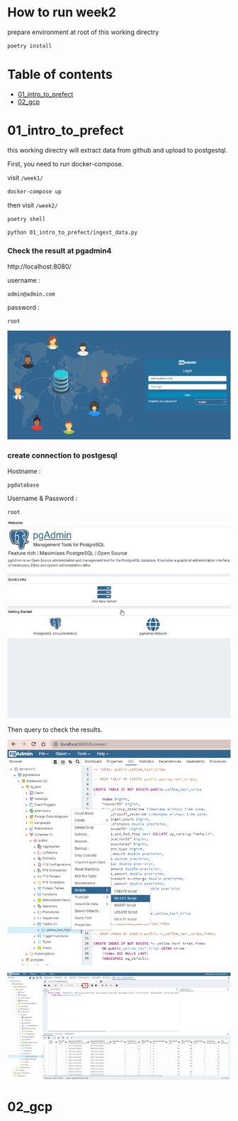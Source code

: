# How to run week2
prepare environment at root of this working directry
```bash
poetry install
```
# Table of contents

- [01_intro_to_prefect](#01_intro_to_prefect)
- [02_gcp](#02_gcp)

# 01_intro_to_prefect<a name="01_intro_to_prefect">
this working directry will extract data from github and upload to postgestql.

First, you need to run docker-compose.

visit `/week1/`

```bash
docker-compose up
```

then visit `/week2/`

```bash
poetry shell
```
```bash
python 01_intro_to_prefect/ingest_data.py
```

### Check the result at pgadmin4 

http://localhost:8080/

username : 
```
admin@admin.com
```

password : 
```
root
```

![Alt text](image/pgadmin1.gif)

### create connection to postgesql

Hostname :
```
pgdatabase
```
Username & Password :
```
root
```

![Alt text](image/pgadmin2.gif)

Then query to check the results.

![Alt text](image/pgadmin_sql.png)

![Alt text](image/pgadmin_sql2.png)

# 02_gcp<a name="02_gcp">